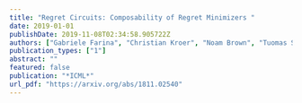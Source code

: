 ```yaml
---
title: "Regret Circuits: Composability of Regret Minimizers "
date: 2019-01-01
publishDate: 2019-11-08T02:34:58.905722Z
authors: ["Gabriele Farina", "Christian Kroer", "Noam Brown", "Tuomas Sandholm"]
publication_types: ["1"]
abstract: ""
featured: false
publication: "*ICML*"
url_pdf: "https://arxiv.org/abs/1811.02540"
---
```


